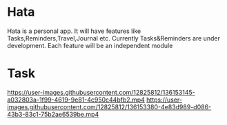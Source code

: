 # Hata
Hata is a personal app. It will have features like Tasks,Reminders,Travel,Journal etc. Currently Tasks&amp;Reminders are under development.
Each feature will be an independent module

# Task



https://user-images.githubusercontent.com/12825812/136153145-a032803a-1f99-4619-9e81-4c950c44bfb2.mp4 
https://user-images.githubusercontent.com/12825812/136153380-4e83d989-d086-43b3-83c1-75b2ae6539be.mp4


